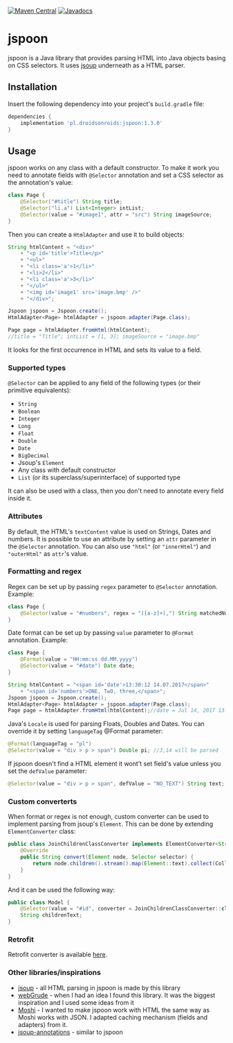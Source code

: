 [![Maven Central](https://maven-badges.herokuapp.com/maven-central/pl.droidsonroids/jspoon/badge.svg?style=flat)](https://maven-badges.herokuapp.com/maven-central/pl.droidsonroids/jspoon)
[![Javadocs](https://javadoc.io/badge/pl.droidsonroids/jspoon.svg?color=blue)](https://javadoc.io/doc/pl.droidsonroids/jspoon)

# jspoon
jspoon is a Java library that provides parsing HTML into Java objects basing on CSS selectors. It uses [jsoup][jsoup] underneath as a HTML parser.

## Installation
Insert the following dependency into your project's `build.gradle` file:
```gradle
dependencies {
    implementation 'pl.droidsonroids:jspoon:1.3.0'
}
```
## Usage
jspoon works on any class with a default constructor. To make it work you need to annotate fields with `@Selector` annotation and set a CSS selector as the annotation's value:
```java
class Page {
    @Selector("#title") String title;
    @Selector("li.a") List<Integer> intList;
    @Selector(value = "#image1", attr = "src") String imageSource;
}
```
Then you can create a `HtmlAdapter` and use it to build objects:
```java
String htmlContent = "<div>" 
    + "<p id='title'>Title</p>" 
    + "<ul>"
    + "<li class='a'>1</li>"
    + "<li>2</li>"
    + "<li class='a'>3</li>"
    + "</ul>"
    + "<img id='image1' src='image.bmp' />"
    + "</div>";

Jspoon jspoon = Jspoon.create();
HtmlAdapter<Page> htmlAdapter = jspoon.adapter(Page.class);

Page page = htmlAdapter.fromHtml(htmlContent);
//title = "Title"; intList = [1, 3]; imageSource = "image.bmp"
```
It looks for the first occurrence in HTML and sets its value to a field.

### Supported types
`@Selector` can be applied to any field of the following types (or their primitive equivalents):
* `String`
* `Boolean`
* `Integer`
* `Long`
* `Float`
* `Double`
* `Date`
* `BigDecimal`
* Jsoup's `Element`
* Any class with  default constructor
* `List` (or its superclass/superinterface) of supported type

It can also be used with a class, then you don't need to annotate every field inside it.

### Attributes
By default, the HTML's `textContent` value is used on Strings, Dates and numbers. It is possible to use an attribute by setting an `attr` parameter in the `@Selector` annotation. You can also use `"html"` (or `"innerHtml"`) and `"outerHtml"` as `attr`'s value.

### Formatting and regex
Regex can be set up by passing `regex` parameter to `@Selector` annotation. Example:
```java
class Page {
    @Selector(value = "#numbers", regex = "([a-z]+),") String matchedNumber;
}
```
Date format can be set up by passing `value` parameter to `@Format` annotation. Example:
```java
class Page {
    @Format(value = "HH:mm:ss dd.MM.yyyy")
    @Selector(value = "#date") Date date;
}
```
```java
String htmlContent = "<span id='date'>13:30:12 14.07.2017</span>"
    + "<span id='numbers'>ONE, TwO, three,</span>";
Jspoon jspoon = Jspoon.create();
HtmlAdapter<Page> htmlAdapter = jspoon.adapter(Page.class);
Page page = htmlAdapter.fromHtml(htmlContent);//date = Jul 14, 2017 13:30:12; matchedNumber = "three";
```

Java's `Locale` is used for parsing Floats, Doubles and Dates. You can override it by setting `languageTag` @Format parameter:
```java
@Format(languageTag = "pl")
@Selector(value = "div > p > span") Double pi; //3,14 will be parsed 
```
If jspoon doesn't find a HTML element it wont't set field's value unless you set the `defValue` parameter:
```java
@Selector(value = "div > p > span", defValue = "NO_TEXT") String text;
```

### Custom converterts
When format or regex is not enough, custom converter can be used to implement parsing from jsoup's `Element`. This can be done by extending `ElementConverter` class:
```java
public class JoinChildrenClassConverter implements ElementConverter<String> {
    @Override
    public String convert(Element node, Selector selector) {
        return node.children().stream().map(Element::text).collect(Collectors.joining(", "));
    }
}
```
And it can be used the following way:
```java
public class Model {
    @Selector(value = "#id", converter = JoinChildrenClassConverter::class)
    String childrenText;
}
```

### Retrofit
Retrofit converter is available [here][retrofit-converter].

### Other libraries/inspirations
* [jsoup][jsoup] - all HTML parsing in jspoon is made by this library
* [webGrude][webGrude] - when I had an idea I found this library. It was the biggest inspiration and I used some ideas from it
* [Moshi][Moshi] - I wanted to make jspoon work with HTML the same way as Moshi works with JSON. I adapted caching mechanism (fields and adapters) from it.
* [jsoup-annotations][jsoup-annotations] - similar to jspoon

[//]: #
   [jsoup]: <https://jsoup.org/>
   [webGrude]: <https://github.com/beothorn/webGrude>
   [Moshi]: <https://github.com/square/moshi>
   [jsoup-annotations]: <https://github.com/fcannizzaro/jsoup-annotations>
   [retrofit-converter]: <https://github.com/DroidsOnRoids/jspoon/tree/master/retrofit-converter-jspoon>